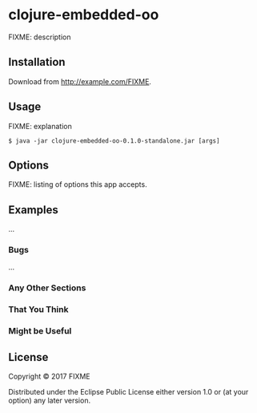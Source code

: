 # clojure-embedded-oo

FIXME: description

## Installation

Download from http://example.com/FIXME.

## Usage

FIXME: explanation

    $ java -jar clojure-embedded-oo-0.1.0-standalone.jar [args]

## Options

FIXME: listing of options this app accepts.

## Examples

...

### Bugs

...

### Any Other Sections
### That You Think
### Might be Useful

## License

Copyright © 2017 FIXME

Distributed under the Eclipse Public License either version 1.0 or (at
your option) any later version.
